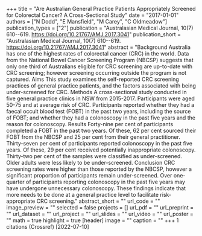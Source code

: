 +++
title = "Are Australian General Practice Patients Appropriately Screened for Colorectal Cancer? A Cross-Sectional Study"
date = "2017-01-01"
authors = ["N Dodd", "E Mansfield", "M Carey", "C Oldmeadow"]
publication_types = ["2"]
publication = "Australasian Medical Journal, 10(7) 610--619. https://doi.org/10.21767/AMJ.2017.3041"
publication_short = "Australasian Medical Journal, 10(7) 610--619. https://doi.org/10.21767/AMJ.2017.3041"
abstract = "Background Australia has one of the highest rates of colorectal cancer (CRC) in the world. Data from the National Bowel Cancer Screening Program (NBCSP) suggests that only one third of Australians eligible for CRC screening are up-to-date with CRC screening; however screening occurring outside the program is not captured. Aims This study examines the self-reported CRC screening practices of general practice patients, and the factors associated with being under-screened for CRC. Methods A cross-sectional study conducted in five general practice clinics in NSW from 2015-2017. Participants were aged 50-75 and at average risk of CRC. Participants reported whether they had a faecal occult blood test (FOBT) in the past two years, including the source of FOBT; and whether they had a colonoscopy in the past five years and the reason for colonoscopy. Results Forty-nine per cent of participants completed a FOBT in the past two years. Of these, 62 per cent sourced their FOBT from the NBCSP and 25 per cent from their general practitioner. Thirty-seven per cent of participants reported colonoscopy in the past five years. Of these, 29 per cent received potentially inappropriate colonoscopy. Thirty-two per cent of the samples were classified as under-screened. Older adults were less likely to be under-screened. Conclusion CRC screening rates were higher than those reported by the NBCSP, however a significant proportion of participants remain under-screened. Over one-quarter of participants reporting colonoscopy in the past five years may have undergone unnecessary colonoscopy. These findings indicate that more needs to be done at a general practice level to facilitate risk-appropriate CRC screening."
abstract_short = ""
url_code = ""
image_preview = ""
selected = false
projects = []
url_pdf = ""
url_preprint = ""
url_dataset = ""
url_project = ""
url_slides = ""
url_video = ""
url_poster = ""
math = true
highlight = true
[header]
image = ""
caption = ""
+++
1 citations (Crossref) [2022-07-10]
